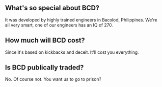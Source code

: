 ## What's so special about BCD? 

It was developed by highly trained engineers in Bacolod, Philippines.  We're all very smart, one of our engineers
has an IQ of 270.


## How much will BCD cost?

Since it's based on kickbacks and deceit. It'll cost you everything.

## Is BCD publically traded? 

No. Of course not. You want us to go to prison? 


